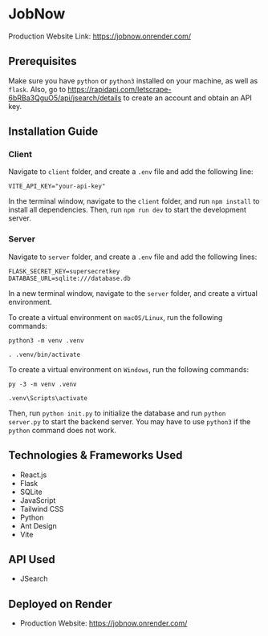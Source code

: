 # JobNow

Production Website Link: https://jobnow.onrender.com/

## Prerequisites

Make sure you have `python` or `python3` installed on your machine, as well as `flask`. Also, go to https://rapidapi.com/letscrape-6bRBa3QguO5/api/jsearch/details to create an account and obtain an API key.

## Installation Guide

### Client

Navigate to `client` folder, and create a `.env` file and add the following line:

```
VITE_API_KEY="your-api-key"
```

In the terminal window, navigate to the `client` folder, and run `npm install` to install all dependencies. Then, run `npm run dev` to start the development server.

### Server

Navigate to `server` folder, and create a `.env` file and add the following lines:

```
FLASK_SECRET_KEY=supersecretkey
DATABASE_URL=sqlite:///database.db
```

In a new terminal window, navigate to the `server` folder, and create a virtual environment. 

To create a virtual environment on `macOS/Linux`, run the following commands:

```
python3 -m venv .venv
```

```
. .venv/bin/activate
```

To create a virtual environment on `Windows`, run the following commands:

```
py -3 -m venv .venv
```

```
.venv\Scripts\activate
```

Then, run `python init.py` to initialize the database and run `python server.py` to start the backend server. You may have to use `python3` if the `python` command does not work.

## Technologies & Frameworks Used
- React.js
- Flask
- SQLite
- JavaScript
- Tailwind CSS
- Python
- Ant Design
- Vite

## API Used
- JSearch

## Deployed on Render
- Production Website: https://jobnow.onrender.com/




